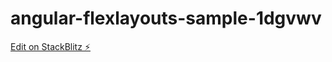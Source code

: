 # angular-flexlayouts-sample-1dgvwv

[Edit on StackBlitz ⚡️](https://stackblitz.com/edit/angular-flexlayouts-sample-1dgvwv)